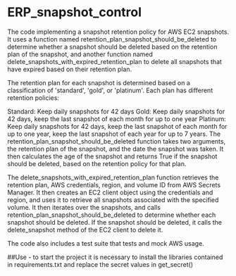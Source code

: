 # ERP_snapshot_control

The code implementing a snapshot retention policy for AWS EC2 snapshots. It uses a function named retention_plan_snapshot_should_be_deleted to determine whether a snapshot should be deleted based on the retention plan of the snapshot, and another function named delete_snapshots_with_expired_retention_plan to delete all snapshots that have expired based on their retention plan.

The retention plan for each snapshot is determined based on a classification of 'standard', 'gold', or 'platinum'. Each plan has different retention policies:

Standard: Keep daily snapshots for 42 days
Gold: Keep daily snapshots for 42 days, keep the last snapshot of each month for up to one year
Platinum: Keep daily snapshots for 42 days, keep the last snapshot of each month for up to one year, keep the last snapshot of each year for up to 7 years.
The retention_plan_snapshot_should_be_deleted function takes two arguments, the retention plan of the snapshot, and the date the snapshot was taken. It then calculates the age of the snapshot and returns True if the snapshot should be deleted, based on the retention policy for that plan.

The delete_snapshots_with_expired_retention_plan function retrieves the retention plan, AWS credentials, region, and volume ID from AWS Secrets Manager. It then creates an EC2 client object using the credentials and region, and uses it to retrieve all snapshots associated with the specified volume. It then iterates over the snapshots, and calls retention_plan_snapshot_should_be_deleted to determine whether each snapshot should be deleted. If the snapshot should be deleted, it calls the delete_snapshot method of the EC2 client to delete it.

The code also includes a test suite that tests and mock AWS usage.

##Use -
to start the project it is necessary to install the libraries contained in requirements.txt and replace the secret values in get_secret()
